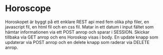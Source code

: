 # Horoscope
Horoskopet är byggt på ett enklare REST api med fem olika php filer, en javascript fil, en html fil och en css fil.
Matar in ett datum i input fältet som hämtar informationen via ett POST anrop och sparar i SESSION. Skickar tillbaka via GET anrop och ens Horoskop visas i body. En update knapp som updaterar via POST anrop och en delete knapp som raderar via DELETE anrop.
